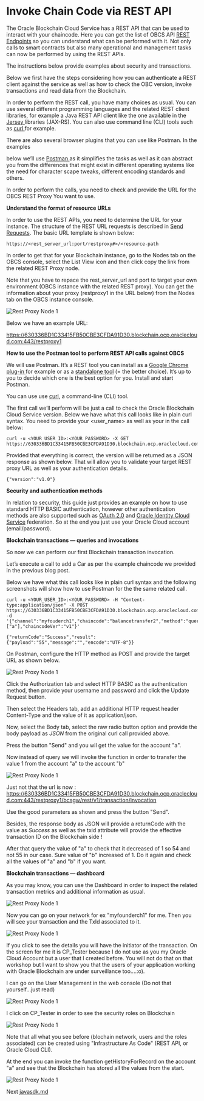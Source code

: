 # Invoke Chain Code via REST API

The Oracle Blockchain Cloud Service has a REST API that can be used to  interact with your chaincode. Here you can get the list of OBCS API [REST Endpoints](https://docs.oracle.com/en/cloud/paas/blockchain-cloud/rest-api/rest-endpoints.html) so you can understand what can be performed with it. Not only calls to  smart contracts but also many operational and management tasks can now  be performed by using the REST APIs.

The instructions below provide examples about security and transactions.

Below we first have the steps considering how you can authenticate a REST  client against the service as well as how to check the OBC version,  invoke transactions and read data from the Blockchain.

In order to perform the REST call, you have many choices as usual. You can use several different programming languages and the related REST client libraries, for example a Java REST API client like the one available in the [Jersey ](https://jersey.github.io/)libraries (JAX-RS). You can also use command line (CLI) tools such as [curl ](https://curl.haxx.se/)for example.

There are also several browser plugins that you can use like Postman. In the examples

below we’ll use [Postman ](https://www.getpostman.com/)as it simplifies the tasks as well as it can abstract you from the  differences that might exist in different operating systems like the  need for character scape tweaks, different encoding standards and  others.

In order to perform the calls, you need to check and provide the URL for the OBCS REST Proxy You want to use.

**Understand the format of resource URLs**

In order to use the REST APIs, you need to determine the URL for your  instance. The structure of the REST URL requests is described in [Send Requests](https://docs.oracle.com/en/cloud/paas/blockchain-cloud/rest-api/SendRequests.html). The basic URL template is shown below:

```
https://<rest_server_url:port/restproxy#>/<resource-path
```

In order to get that for your Blockchain instance, go to the Nodes tab on  the OBCS console, select the List View icon and then click copy the link from the related REST Proxy node.

Note that you have to repace the rest_server_url and port to target your own environment (OBCS instance with the related REST proxy). You can get  the information about your proxy (restproxy1 in the URL below) from the  Nodes tab on the OBCS instance console.

![Rest Proxy Node 1](images/05-restapi.png)

Below we have an example URL:

https://630336BD1C33415FB50CBE3CFDA91D30.blockchain.ocp.oraclecloud.com:443/restproxy1

**How to use the Postman tool to perform REST API calls against OBCS**

We will use Postman. It’s a REST tool you can install as a [Google Chrome plug-in ](https://chrome.google.com/webstore/detail/postman/fhbjgbiflinjbdggehcddcbncdddomop?hl=en)for example or as a [standalone tool](https://www.getpostman.com/downloads/) (= the better choice). It’s up to you to decide which one is the best option for you. Install and start Postman.

You can use use [curl](https://curl.haxx.se/), a command-line (CLI) tool.

The first call we’ll perform will be just a call to check the Oracle  Blockchain Cloud Service version. Below we have what this call looks  like in plain curl syntax. You need to provide your <user_name> as well as your <password> in the call below:

```
curl -u <YOUR_USER_ID>:<YOUR_PASSWORD> -X GET
https://630336BD1C33415FB50CBE3CFDA91D30.blockchain.ocp.oraclecloud.com:443/restproxy1/bcsgw/rest/version
```

Provided that everything is correct, the version will be returned as a  JSON response as shown below. That will allow you to validate your  target REST proxy URL as well as your authentication details.

```
{"version":"v1.0"}
```

**Security and authentication methods**

In relation to security, this guide just provides an example on how to use standard HTTP BASIC authentication, however other authentication  methods are also supported such as [OAuth 2.0](https://oauth.net/2/) and [Oracle Identity Cloud Service](https://cloud.oracle.com/en_US/identity) federation. So at the end you just use your Oracle Cloud account (email/password).

**Blockchain transactions — queries and invocations**

So now we can perform our first Blockchain transaction invocation.

Let’s execute a call to add a Car as per the example chaincode we provided in the previous blog post.

Below we have what this call looks like in plain curl syntax and the  following screenshots will show how to use Postman for the the same  related call.

```
curl -u <YOUR_USER_ID>:<YOUR_PASSWORD> -H "Content-type:application/json" -X POST https://630336BD1C33415FB50CBE3CFDA91D30.blockchain.ocp.oraclecloud.com:443/restproxy1/bcsgw/rest/v1/transaction/query -d '{"channel":"myfouderch1","chaincode":"balancetransfer2","method":"query","args":["a"],"chaincodeVer":"v1"}'
```

```
{"returnCode":"Success","result":{"payload":"55","message":"","encode":"UTF-8"}}
```

On Postman, configure the HTTP method as POST and provide the target URL as shown below.

![Rest Proxy Node 1](images/05-restapi2.png)

Click the Authorization tab and select HTTP BASIC as the authentication  method, then provide your username and password and click the Update  Request button.

Then select the Headers tab, add an additional HTTP request header Content-Type and the value of it as application/json.

Now, select the Body tab, select the raw radio button option and provide the body payload as *JSON* from the original curl call provided above.

Press the button "Send" and you wil get the value for the account "a".

Now instead of query we will invoke the function in order to transfer the value 1 from the account "a" to the account "b"

![Rest Proxy Node 1](images/05-restapi3.png)

Just not that the url is now : https://630336BD1C33415FB50CBE3CFDA91D30.blockchain.ocp.oraclecloud.com:443/restproxy1/bcsgw/rest/v1/transaction/invocation

Use the good parameters as shown and press the button "Send".

Besides, the response body as JSON will provide a returnCode with the value as *Success* as well as the txid attribute will provide the effective transaction ID on the Blockchain side !

After that query the value of "a" to check that it decreased of 1 so 54 and not 55 in our case. Sure value of "b" increased of 1. Do it again and check all the values of "a" and "b" if you want. 

**Blockchain transactions — dashboard**

As you may know, you can use the Dashboard in order to inspect the related transaction metrics and additional information as usual.

![Rest Proxy Node 1](images/05-restapi4.png)

Now you can go on your network for ex "myfounderch1" for me. Then you will see your transaction and the TxId associated to it.

![Rest Proxy Node 1](images/05-restapi5.png)

If you click to see the details you will have the initiator of the transaction. On the screen for me it is CP_Tester because I do not use as you my Oracle Cloud Account but a user that I created before. You will not do that on that workshop but I want to show you that the users of your application working with Oracle Blockchain are under surveillance too....:o).

I can go on the User Management in the web console (Do not that yourself...just read)

![Rest Proxy Node 1](images/05-restapi6.png)

I click on CP_Tester in order to see the security roles on Blockchain

![Rest Proxy Node 1](images/05-restapi7.png)

Note that all what you see before (blochain network, users and the roles associated) can be created using "Infrastructure As Code" (REST API, or Oracle Cloud CLI).

At the end you can invoke the function getHistoryForRecord on the account  "a" and see that the Blockchain has stored all the values from the start. 

![Rest Proxy Node 1](images/05-restapi8.png)

Next [javasdk.md](06-javasdk.md)

